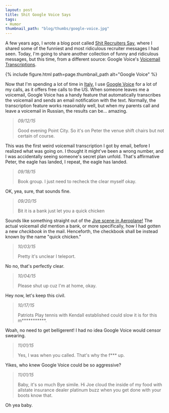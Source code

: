 ```yaml
---
layout: post
title: Shit Google Voice Says
tags:
- Humor
thumbnail_path: "blog/thumbs/google-voice.jpg"
---
```


A few years ago, I wrote a blog post called [Shit Recruiters Say](https://www.ybrikman.com/writing/2013/05/07/shit-recruiters-say/),
where I shared some of the funniest and most ridiculous recruiter messages I had
seen. Today, I'm going to share another collection of funny and ridiculous
messages, but this time, from a different source: Google Voice's
[Voicemail Transcriptions](https://support.google.com/voice/answer/115986?hl=en).

{% include figure.html path=page.thumbnail_path alt="Google Voice" %}

Now that I'm spending a lot of time in [Italy](https://www.ybrikman.com/writing/2015/07/08/from-california-to-italy/),
I use [Google Voice](google.com/voice) for a lot of my calls, as it offers free
calls to the US. When someone leaves me a voicemail, Google Voice has a handy
feature that automatically transcribes the voicemail and sends an email
notification with the text. Normally, the transcription feature works reasonably
well, but when my parents call and leave a voicemail in Russian, the results
can be... amazing.

> *09/12/15*
>
> Good evening Point City. So it's on Peter the venue shift chairs but not
> certain of course.

This was the first weird voicemail transcription I got by email, before I
realized what was going on. I thought it might've been a wrong number, and I was
accidentally seeing someone's secret plan unfold. That's affirmative Peter, the
eagle has landed, I repeat, the eagle has landed.

> *09/18/15*
>
> Book group. I just need to recheck the clear myself okay.

OK, yea, sure, that sounds fine.

> *09/20/15*
>
> Bit it is a bank just let you a quick chicken

Sounds like something straight out of the [Jive scene in Aeroplane!](https://youtu.be/RrZlWw8Di10?t=36s)
The actual voicemail *did* mention a bank, or more specifically, how I had
gotten a new *checkbook* in the mail. Henceforth, the checkbook shall be instead
known by the name "quick chicken."

> *10/03/15*
>
> Pretty it's unclear I teleport.

No no, that's perfectly clear.

> *10/04/15*
>
> Please shut up cuz I'm at home, okay.

Hey now, let's keep this civil.

> *10/17/15*
>
> Patriots Play tennis with Kendall established could slow it is for this
> m***********.

Woah, no need to get belligerent! I had no idea Google Voice would censor
swearing.

> *11/01/15*
>
> Yes, I was when you called. That's why the f*** up.

Yikes, who knew Google Voice could be so aggressive?

> *11/01/15*
>
> Baby, it's so much Bye simile. Hi Joe cloud the inside of my food with
> allstate insurance dealer platinum buzz when you get done with your boots
> know that.

Oh yea baby.


